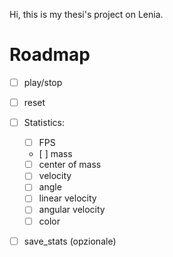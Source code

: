 Hi, this is my thesi's project on Lenia.

# Roadmap

- [ ] play/stop
- [ ] reset

- [ ] Statistics:
    - [ ] FPS
    - [ ] mass
    - [ ] center of mass
    - [ ] velocity
    - [ ] angle
    - [ ] linear velocity
    - [ ] angular velocity
    - [ ] color

- [ ] save_stats (opzionale)
